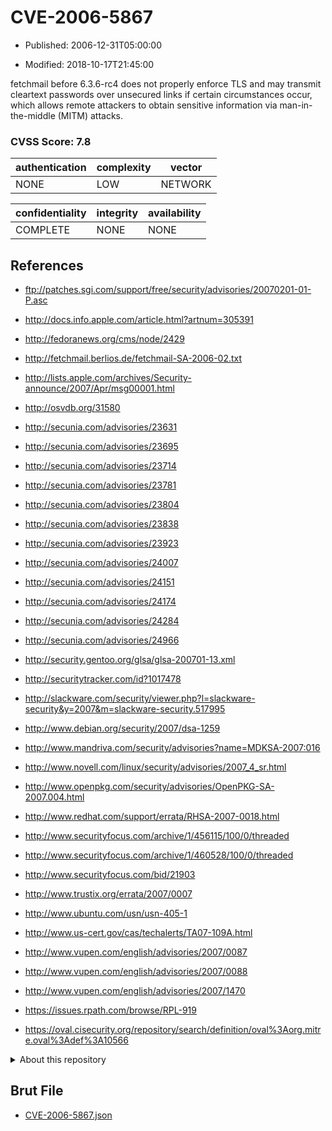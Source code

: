 # CVE-2006-5867

- Published: 2006-12-31T05:00:00

- Modified: 2018-10-17T21:45:00

fetchmail before 6.3.6-rc4 does not properly enforce TLS and may transmit cleartext passwords over unsecured links if certain circumstances occur, which allows remote attackers to obtain sensitive information via man-in-the-middle (MITM) attacks.

### CVSS Score: **7.8**

| authentication | complexity | vector |
| --- | --- | --- |
| NONE | LOW | NETWORK |

| confidentiality | integrity | availability |
| --- | --- | --- |
| COMPLETE | NONE | NONE |

## References

* ftp://patches.sgi.com/support/free/security/advisories/20070201-01-P.asc

* http://docs.info.apple.com/article.html?artnum=305391

* http://fedoranews.org/cms/node/2429

* http://fetchmail.berlios.de/fetchmail-SA-2006-02.txt

* http://lists.apple.com/archives/Security-announce/2007/Apr/msg00001.html

* http://osvdb.org/31580

* http://secunia.com/advisories/23631

* http://secunia.com/advisories/23695

* http://secunia.com/advisories/23714

* http://secunia.com/advisories/23781

* http://secunia.com/advisories/23804

* http://secunia.com/advisories/23838

* http://secunia.com/advisories/23923

* http://secunia.com/advisories/24007

* http://secunia.com/advisories/24151

* http://secunia.com/advisories/24174

* http://secunia.com/advisories/24284

* http://secunia.com/advisories/24966

* http://security.gentoo.org/glsa/glsa-200701-13.xml

* http://securitytracker.com/id?1017478

* http://slackware.com/security/viewer.php?l=slackware-security&y=2007&m=slackware-security.517995

* http://www.debian.org/security/2007/dsa-1259

* http://www.mandriva.com/security/advisories?name=MDKSA-2007:016

* http://www.novell.com/linux/security/advisories/2007_4_sr.html

* http://www.openpkg.com/security/advisories/OpenPKG-SA-2007.004.html

* http://www.redhat.com/support/errata/RHSA-2007-0018.html

* http://www.securityfocus.com/archive/1/456115/100/0/threaded

* http://www.securityfocus.com/archive/1/460528/100/0/threaded

* http://www.securityfocus.com/bid/21903

* http://www.trustix.org/errata/2007/0007

* http://www.ubuntu.com/usn/usn-405-1

* http://www.us-cert.gov/cas/techalerts/TA07-109A.html

* http://www.vupen.com/english/advisories/2007/0087

* http://www.vupen.com/english/advisories/2007/0088

* http://www.vupen.com/english/advisories/2007/1470

* https://issues.rpath.com/browse/RPL-919

* https://oval.cisecurity.org/repository/search/definition/oval%3Aorg.mitre.oval%3Adef%3A10566

<details>
<summary>About this repository</summary> 

  This repository is part of the project [Live Hack CVE](https://github.com/Live-Hack-CVE). Main website can be found [www.live-hack.org](https://www.live-hack.org) 
  
  Made by [Sn0wAlice](https://github.com/Sn0wAlice) for the people that care about security and need to have a feed of the latest CVEs. Hope you enjoy it, don't forget to star the repo and follow me on [Twitter](https://twitter.com/Sn0wAlice) and [Github](https://github.com/Sn0wAlice). And that is my [personnal website](https://www.alice-snow.me/)

  - [Home Page](https://github.com/Live-Hack-CVE)
  - [Framework](https://github.com/Live-Hack-CVE/cve-framework)
  - [CVE database](https://github.com/Live-Hack-CVE/full_database)
  - [Changelog](https://github.com/Live-Hack-CVE/Changelog)
</details>

## Brut File

* [CVE-2006-5867.json](https://raw.githubusercontent.com/Live-Hack-CVE/full_database/main/cves/2006/CVE-2006-5867.json)

